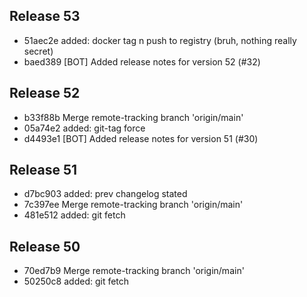 ## Release 53
 - 51aec2e added: docker tag n push to registry (bruh, nothing really secret)
 - baed389 [BOT] Added release notes for version 52 (#32)

## Release 52
 - b33f88b Merge remote-tracking branch 'origin/main'
 - 05a74e2 added: git-tag force
 - d4493e1 [BOT] Added release notes for version 51 (#30)

## Release 51
 - d7bc903 added: prev changelog stated
 - 7c397ee Merge remote-tracking branch 'origin/main'
 - 481e512 added: git fetch

## Release 50
 - 70ed7b9 Merge remote-tracking branch 'origin/main'
 - 50250c8 added: git fetch

